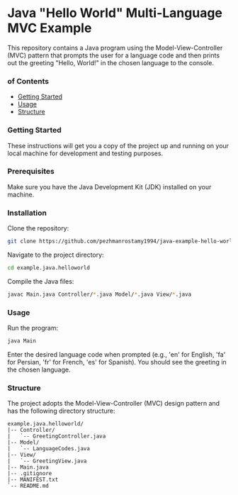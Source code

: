 <h1>Java "Hello World" Multi-Language MVC Example</h1>
This repository contains a Java program using the Model-View-Controller (MVC) pattern that prompts the user for a language code and then prints out the greeting "Hello, World!" in the chosen language to the console.

<h3> of Contents</h3>

- [Getting Started](#getting-started)
- [Usage](#usage)
- [Structure](#structure)

### Getting Started

These instructions will get you a copy of the project up and running on your local machine for development and testing purposes.

<h3>Prerequisites</h3>
Make sure you have the Java Development Kit (JDK) installed on your machine.

<h3>Installation</h3>
Clone the repository:

```bash
git clone https://github.com/pezhmanrostamy1994/java-example-hello-world-mvc
```

Navigate to the project directory:

```bash
cd example.java.helloworld
```

Compile the Java files:

```bash
javac Main.java Controller/*.java Model/*.java View/*.java
```

### Usage

Run the program:

```bash
java Main
```

Enter the desired language code when prompted (e.g., 'en' for English, 'fa' for Persian, 'fr' for French, 'es' for Spanish). You should see the greeting in the chosen language.

### Structure

The project adopts the Model-View-Controller (MVC) design pattern and has the following directory structure:

```
example.java.helloworld/
|-- Controller/
|   `-- GreetingController.java
|-- Model/
|   `-- LanguageCodes.java
|-- View/
|   `-- GreetingView.java
|-- Main.java
|-- .gitignore
|-- MANIFEST.txt
`-- README.md

```
